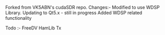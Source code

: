 Forked from VK5ABN's cudaSDR repo.
Changes:-
Modified to use WDSP Library.
Updating to Qt5.x - still in progress
Added WDSP related functionality

Todo :-
FreeDV 
HamLib
Tx



